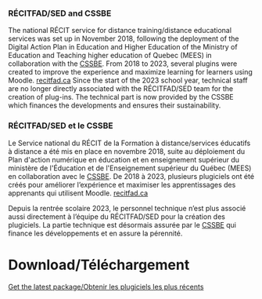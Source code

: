 ### RÉCITFAD/SED and CSSBE
The national RÉCIT service for distance training/distance educational services was set up in November 2018, following the deployment of the Digital Action Plan in Education and Higher Education of the Ministry of Education and Teaching higher education of Quebec (MEES) in collaboration with the [CSSBE](https://cssbe.gouv.qc.ca/). From 2018 to 2023, several plugins were created to improve the experience and maximize learning for learners using Moodle.
[recitfad.ca](https://recitfad.ca/)
Since the start of the 2023 school year, technical staff are no longer directly associated with the RÉCITFAD/SED team for the creation of plug-ins. The technical part is now provided by the CSSBE which finances the developments and ensures their sustainability.

### RÉCITFAD/SED et le CSSBE
Le Service national du RÉCIT de la Formation à distance/services éducatifs à distance a été mis en place en novembre 2018, suite au déploiement du Plan d'action numérique en éducation et en enseignement supérieur du ministère de l'Éducation et de l'Enseignement supérieur du Québec (MEES) en collaboration avec le [CSSBE](https://cssbe.gouv.qc.ca/). De 2018 à 2023, plusieurs plugiciels ont été créés pour améliorer l’expérience et maximiser les apprentissages des apprenants qui utilisent Moodle.
[recitfad.ca](https://recitfad.ca/)

Depuis la rentrée scolaire 2023, le personnel technique n’est plus associé aussi directement à l’équipe du RÉCITFAD/SED pour la création des plugiciels. La partie technique est désormais assurée par le [CSSBE](https://cssbe.gouv.qc.ca/) qui finance les développements et en assure la pérennité.

# Download/Téléchargement
[Get the latest package/Obtenir les plugiciels les plus récents](https://github.com/SN-RECIT-formation-a-distance/.github/wiki)

